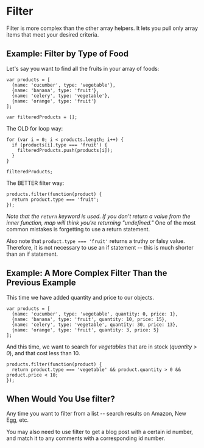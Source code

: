 # Filter

Filter is more complex than the other array helpers. It lets you pull only array items that meet your desired criteria.

## Example: Filter by Type of Food

Let's say you want to find all the fruits in your array of foods:

```
var products = [
  {name: 'cucumber', type: 'vegetable'},
  {name: 'banana', type: 'fruit'},
  {name: 'celery', type: 'vegetable'},
  {name: 'orange', type: 'fruit'}
];

var filteredProducts = [];
```

The OLD for loop way:

```
for (var i = 0; i < products.length; i++) {
  if (products[i].type === 'fruit') {
    filteredProducts.push(products[i]);
  }
}

filteredProducts;
```

The BETTER filter way:

```
products.filter(function(product) {
  return product.type === 'fruit';
});
```

*Note that the `return` keyword is used. If you don't return a value from the inner function, map will think you're returning "undefined."* One of the most common mistakes is forgetting to use a return statement.

Also note that `product.type === 'fruit'` returns a truthy or falsy value. Therefore, it is not necessary to use an if statement -- this is much shorter than an if statement.


## Example: A More Complex Filter Than the Previous Example

This time we have added quantity and price to our objects.

```
var products = [
  {name: 'cucumber', type: 'vegetable', quantity: 0, price: 1},
  {name: 'banana', type: 'fruit', quantity: 10, price: 15},
  {name: 'celery', type: 'vegetable', quantity: 30, price: 13},
  {name: 'orange', type: 'fruit', quantity: 3, price: 5}
];
```

And this time, we want to search for *vegetables* that are in stock (*quantity > 0*), and that cost less than 10.

```
products.filter(function(product) {
  return product.type === 'vegetable' && product.quantity > 0 && product.price < 10;
});
```



## When Would You Use filter?

Any time you want to filter from a list -- search results on Amazon, New Egg, etc.

You may also need to use filter to get a blog post with a certain id number, and match it to any comments with a corresponding id number.